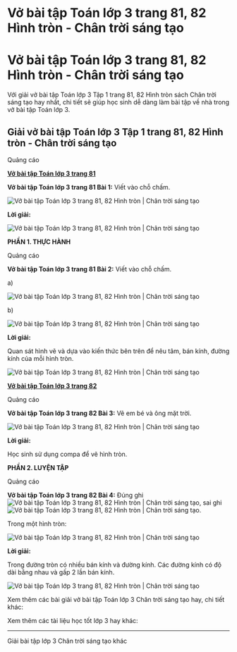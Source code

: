 # Vở bài tập Toán lớp 3 trang 81, 82 Hình tròn - Chân trời sáng tạo

# Vở bài tập Toán lớp 3 trang 81, 82 Hình tròn - Chân trời sáng tạo

Với giải vở bài tập Toán lớp 3 Tập 1 trang 81, 82 Hình tròn sách Chân trời sáng tạo hay nhất, chi tiết sẽ giúp học sinh dễ dàng làm bài tập về nhà trong vở bài tập Toán lớp 3.

## Giải vở bài tập Toán lớp 3 Tập 1 trang 81, 82 Hình tròn - Chân trời sáng tạo

Quảng cáo

[**Vở bài tập Toán lớp 3 trang 81**](https://vietjack.com/vbt-toan-3-ct/vbt-toan-lop-3-trang-81-tap-1.jsp)

**Vở bài tập Toán lớp 3 trang 81 Bài 1:** Viết vào chỗ chấm.

![Vở bài tập Toán lớp 3 trang 81, 82 Hình tròn | Chân trời sáng tạo](https://vietjack.com/vbt-toan-3-ct/images/hinh-tron.PNG)

**Lời giải:**

![Vở bài tập Toán lớp 3 trang 81, 82 Hình tròn | Chân trời sáng tạo](https://vietjack.com/vbt-toan-3-ct/images/hinh-tron-1.PNG)

**PHẦN 1. THỰC HÀNH**

Quảng cáo

**Vở bài tập Toán lớp 3 trang 81 Bài 2:** Viết vào chỗ chấm.

a)

![Vở bài tập Toán lớp 3 trang 81, 82 Hình tròn | Chân trời sáng tạo](https://vietjack.com/vbt-toan-3-ct/images/hinh-tron-2.PNG)

b)

![Vở bài tập Toán lớp 3 trang 81, 82 Hình tròn | Chân trời sáng tạo](https://vietjack.com/vbt-toan-3-ct/images/hinh-tron-3.PNG)

**Lời giải:**

Quan sát hình vẽ và dựa vào kiến thức bên trên để nêu tâm, bán kính, đường kính của mỗi hình tròn.

![Vở bài tập Toán lớp 3 trang 81, 82 Hình tròn | Chân trời sáng tạo](https://vietjack.com/vbt-toan-3-ct/images/hinh-tron-4.PNG)

[**Vở bài tập Toán lớp 3 trang 82**](https://vietjack.com/vbt-toan-3-ct/vbt-toan-lop-3-trang-82-tap-1.jsp)

Quảng cáo

**Vở bài tập Toán lớp 3 trang 82 Bài 3:** Vẽ em bé và ông mặt trời.

![Vở bài tập Toán lớp 3 trang 81, 82 Hình tròn | Chân trời sáng tạo](https://vietjack.com/vbt-toan-3-ct/images/hinh-tron-5.PNG)

**Lời giải:**

Học sinh sử dụng compa để vẽ hình tròn.

**PHẦN 2. LUYỆN TẬP**

Quảng cáo

**Vở bài tập Toán lớp 3 trang 82 Bài 4:** Đúng ghi ![Vở bài tập Toán lớp 3 trang 81, 82 Hình tròn | Chân trời sáng tạo](https://vietjack.com/vbt-toan-3-ct/images/hinh-tron-6.PNG), sai ghi ![Vở bài tập Toán lớp 3 trang 81, 82 Hình tròn | Chân trời sáng tạo](https://vietjack.com/vbt-toan-3-ct/images/hinh-tron-7.PNG).

Trong một hình tròn:

![Vở bài tập Toán lớp 3 trang 81, 82 Hình tròn | Chân trời sáng tạo](https://vietjack.com/vbt-toan-3-ct/images/hinh-tron-8.PNG)

**Lời giải:**

Trong đường tròn có nhiều bán kính và đường kính. Các đường kính có độ dài bằng nhau và gấp 2 lần bán kính. 

![Vở bài tập Toán lớp 3 trang 81, 82 Hình tròn | Chân trời sáng tạo](https://vietjack.com/vbt-toan-3-ct/images/hinh-tron-9.PNG)

Xem thêm các bài giải vở bài tập Toán lớp 3 Chân trời sáng tạo hay, chi tiết khác:

Xem thêm các tài liệu học tốt lớp 3 hay khác:

* * *

Giải bài tập lớp 3 Chân trời sáng tạo khác
